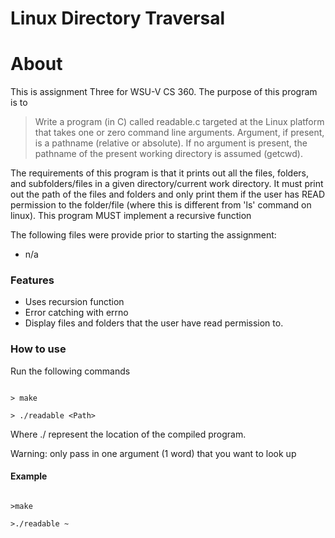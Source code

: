 # Linux Directory Traversal

# About
This is assignment Three for WSU-V CS 360. The purpose of this program is to
> Write a program (in C) called readable.c targeted at the Linux platform that takes one or zero command line arguments.
Argument, if present, is a pathname (relative or absolute). If no argument is present, the pathname of the present working
directory is assumed (getcwd).

The requirements of this program is that it prints out all the files, folders, and subfolders/files in a given directory/current work directory. It must print out the path of the files and folders and only print them if the user has READ permission to the folder/file (where this is different from 'ls' command on linux). This program MUST implement a recursive function

The following files were provide prior to starting the assignment:
- n/a

### Features

- Uses recursion function
- Error catching with errno
- Display files and folders that the user have read permission to.

### How to use
Run the following commands
```

> make

> ./readable <Path>

```

Where ./ represent the location of the compiled program.

Warning: only pass in one argument (1 word) that you want to look up
#### Example
```

>make

>./readable ~

```